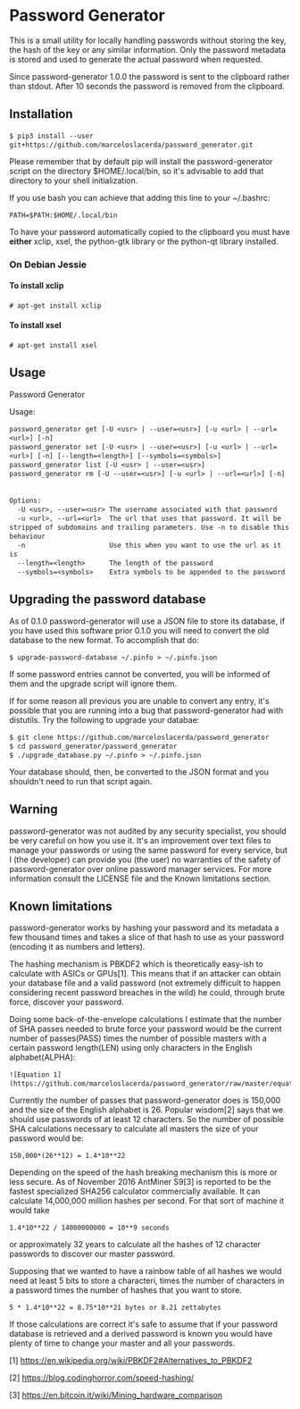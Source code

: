 # Password Generator

This is a small utility for locally handling passwords without storing
the key, the hash of the key or any similar information. Only the
password metadata is stored and used to generate the actual password
when requested.

Since password-generator 1.0.0 the password is sent to the clipboard rather
than stdout. After 10 seconds the password is removed from the clipboard.


## Installation

    $ pip3 install --user git+https://github.com/marceloslacerda/password_generator.git

Please remember that by default pip will install the password-generator script
on the directory $HOME/.local/bin, so it's advisable to add that directory to
your shell initialization.

If you use bash you can achieve that adding this line to your ~/.bashrc:

    PATH=$PATH:$HOME/.local/bin

To have your password automatically copied to the clipboard you must have **either** xclip, xsel, the python-gtk
library or the python-qt library installed.

### On Debian Jessie

#### To install xclip

    # apt-get install xclip

#### To install xsel

    # apt-get install xsel


## Usage

Password Generator

Usage:

    password_generator get [-U <usr> | --user=<usr>] [-u <url> | --url=<url>] [-n]
    password_generator set [-U <usr> | --user=<usr>] [-u <url> | --url=<url>] [-n] [--length=<length>] [--symbols=<symbols>]
    password_generator list [-U <usr> | --user=<usr>]
    password_generator rm [-U --user=<usr>] [-u <url> | --url=<url>] [-n]


    Options:
      -U <usr>, --user=<usr> The username associated with that password
      -u <url>, --url=<url>  The url that uses that password. It will be stripped of subdomains and trailing parameters. Use -n to disable this behaviour
      -n                     Use this when you want to use the url as it is
      --length=<length>      The length of the password
      --symbols=<symbols>    Extra symbols to be appended to the password

## Upgrading the password database

As of 0.1.0 password-generator will use a JSON file to store its
database, if you have used this software prior 0.1.0 you will need to
convert the old database to the new format. To accomplish that do:

    $ upgrade-password-database ~/.pinfo > ~/.pinfo.json

If some password entries cannot be converted, you will be informed of
them and the upgrade script will ignore them.

If for some reason all previous you are unable to convert any entry,
it's possible that you are running into a bug that password-generator
had with distutils. Try the following to upgrade your databae:

	$ git clone https://github.com/marceloslacerda/password_generator
	$ cd password_generator/password_generator
	$ ./upgrade_database.py ~/.pinfo > ~/.pinfo.json

Your database should, then, be converted to the JSON format and you
shouldn't need to run that script again.

## Warning

password-generator was not audited by any security specialist, you should be
very careful on how you use it. It's an improvement over text files to
manage your passwords or using the same password for every service, but I (the
developer) can provide you (the user) no warranties of the safety of
password-generator over online password manager services. For more information
consult the LICENSE file and the Known limitations section.

## Known limitations

password-generator works by hashing your password and its metadata a few
thousand times and takes a slice of that hash to use as your password (encoding
it as numbers and letters).

The hashing mechanism is PBKDF2 which is theoretically easy-ish to calculate
with ASICs or GPUs[1]. This means that if an attacker can obtain your database
file and a valid password (not extremely difficult to happen considering recent
password breaches in the wild) he could, through brute force, discover your
password.

Doing some back-of-the-envelope calculations I estimate that the number of
SHA passes needed to brute force your password would be the current number of
passes(PASS) times the number of possible masters with a certain password
length(LEN) using only characters in the English alphabet(ALPHA):

    ![Equation 1](https://github.com/marceloslacerda/password_generator/raw/master/equations/equation1.gif)

Currently the number of passes that password-generator does is 150,000 and the
size of the English alphabet is 26. Popular wisdom[2] says that we should
use passwords of at least 12 characters. So the number of possible SHA
calculations necessary to calculate all masters the size of your password would
be:

    150,000*(26**12) = 1.4*10**22

Depending on the speed of the hash breaking mechanism this is more or less
secure. As of November 2016 AntMiner S9[3] is reported to be the fastest
specialized SHA256 calculator commercially available. It can calculate
14,000,000 million hashes per second. For that sort of machine it would take

    1.4*10**22 / 14000000000 = 10**9 seconds

or approximately 32 years to calculate all the hashes of 12 character
passwords to discover our master password.

Supposing that we wanted to have a rainbow table of all hashes we would need at
least 5 bits to store a characteri, times the number of characters in a password
times the number of hashes that you want to store.

    5 * 1.4*10**22 = 8.75*10**21 bytes or 8.21 zettabytes

If those calculations are correct it's safe to assume that if your password
database is retrieved and a derived password is known you would have plenty
of time to change your master and all your passwords.

[1] https://en.wikipedia.org/wiki/PBKDF2#Alternatives_to_PBKDF2

[2] https://blog.codinghorror.com/speed-hashing/

[3] https://en.bitcoin.it/wiki/Mining_hardware_comparison
